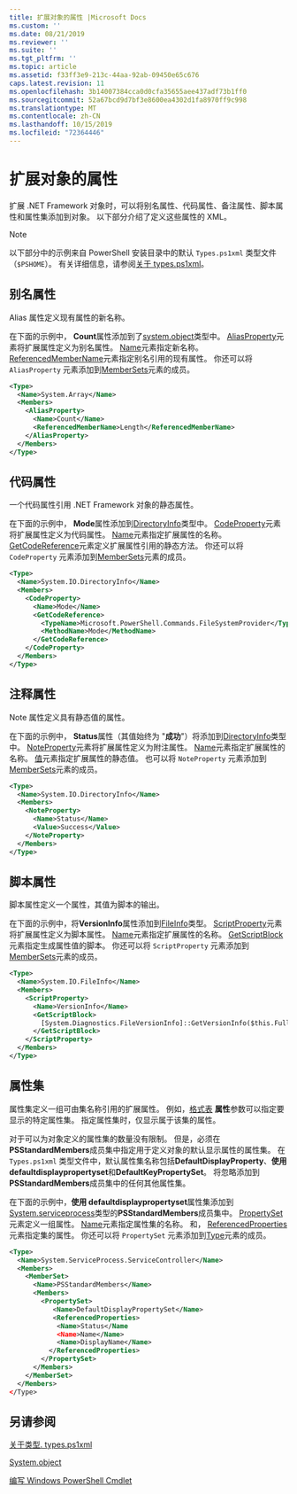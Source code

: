 ```yaml
---
title: 扩展对象的属性 |Microsoft Docs
ms.custom: ''
ms.date: 08/21/2019
ms.reviewer: ''
ms.suite: ''
ms.tgt_pltfrm: ''
ms.topic: article
ms.assetid: f33ff3e9-213c-44aa-92ab-09450e65c676
caps.latest.revision: 11
ms.openlocfilehash: 3b14007384cca0d0cfa35655aee437adf73b1ff0
ms.sourcegitcommit: 52a67bcd9d7bf3e8600ea4302d1fa8970ff9c998
ms.translationtype: MT
ms.contentlocale: zh-CN
ms.lasthandoff: 10/15/2019
ms.locfileid: "72364446"
---
```

# <a name="extending-properties-for-objects"></a>扩展对象的属性

扩展 .NET Framework 对象时，可以将别名属性、代码属性、备注属性、脚本属性和属性集添加到对象。 以下部分介绍了定义这些属性的 XML。

> [!NOTE]
> 以下部分中的示例来自 PowerShell 安装目录中的默认 `Types.ps1xml` 类型文件（`$PSHOME`）。 有关详细信息，请参阅[关于 types.ps1xml](/powershell/module/microsoft.powershell.core/about/about_types.ps1xml)。

## <a name="alias-properties"></a>别名属性

Alias 属性定义现有属性的新名称。

在下面的示例中， **Count**属性添加到了[system.object](/dotnet/api/System.Array)类型中。 [AliasProperty](/dotnet/api/system.management.automation.psaliasproperty)元素将扩展属性定义为别名属性。 [Name](/dotnet/api/system.management.automation.psmemberinfo.name)元素指定新名称。 [ReferencedMemberName](/dotnet/api/system.management.automation.psaliasproperty.referencedmembername)元素指定别名引用的现有属性。 你还可以将 `AliasProperty` 元素添加到[MemberSets](/dotnet/api/system.management.automation.psmemberset)元素的成员。

```xml
<Type>
  <Name>System.Array</Name>
  <Members>
    <AliasProperty>
      <Name>Count</Name>
      <ReferencedMemberName>Length</ReferencedMemberName>
    </AliasProperty>
  </Members>
</Type>
```

## <a name="code-properties"></a>代码属性

一个代码属性引用 .NET Framework 对象的静态属性。

在下面的示例中， **Mode**属性添加到[DirectoryInfo](/dotnet/api/System.IO.DirectoryInfo)类型中。 [CodeProperty](/dotnet/api/system.management.automation.pscodeproperty)元素将扩展属性定义为代码属性。 [Name](/dotnet/api/system.management.automation.psmemberinfo.name)元素指定扩展属性的名称。 [GetCodeReference](/dotnet/api/system.management.automation.pscodeproperty.gettercodereference)元素定义扩展属性引用的静态方法。 你还可以将 `CodeProperty` 元素添加到[MemberSets](/dotnet/api/system.management.automation.psmemberset)元素的成员。

```xml
<Type>
  <Name>System.IO.DirectoryInfo</Name>
  <Members>
    <CodeProperty>
      <Name>Mode</Name>
      <GetCodeReference>
        <TypeName>Microsoft.PowerShell.Commands.FileSystemProvider</TypeName>
        <MethodName>Mode</MethodName>
      </GetCodeReference>
    </CodeProperty>
  </Members>
</Type>
```

## <a name="note-properties"></a>注释属性

Note 属性定义具有静态值的属性。

在下面的示例中， **Status**属性（其值始终为 "**成功**"）将添加到[DirectoryInfo](/dotnet/api/System.IO.DirectoryInfo)类型中。 [NoteProperty](/dotnet/api/system.management.automation.psnoteproperty)元素将扩展属性定义为附注属性。 [Name](/dotnet/api/system.management.automation.psmemberinfo.name)元素指定扩展属性的名称。 [值](/dotnet/api/system.management.automation.psnoteproperty.value)元素指定扩展属性的静态值。 也可以将 `NoteProperty` 元素添加到[MemberSets](/dotnet/api/system.management.automation.psmemberset)元素的成员。

```xml
<Type>
  <Name>System.IO.DirectoryInfo</Name>
  <Members>
    <NoteProperty>
      <Name>Status</Name>
      <Value>Success</Value>
    </NoteProperty>
  </Members>
</Type>
```

## <a name="script-properties"></a>脚本属性

脚本属性定义一个属性，其值为脚本的输出。

在下面的示例中，将**VersionInfo**属性添加到[FileInfo](/dotnet/api/System.IO.FileInfo)类型。 [ScriptProperty](/dotnet/api/system.management.automation.psscriptproperty)元素将扩展属性定义为脚本属性。 [Name](/dotnet/api/system.management.automation.psmemberinfo.name)元素指定扩展属性的名称。 [GetScriptBlock](/dotnet/api/system.management.automation.psscriptproperty.getterscript)元素指定生成属性值的脚本。 你还可以将 `ScriptProperty` 元素添加到[MemberSets](/dotnet/api/system.management.automation.psmemberset)元素的成员。

```xml
<Type>
  <Name>System.IO.FileInfo</Name>
  <Members>
    <ScriptProperty>
      <Name>VersionInfo</Name>
      <GetScriptBlock>
        [System.Diagnostics.FileVersionInfo]::GetVersionInfo($this.FullName)
      </GetScriptBlock>
    </ScriptProperty>
  </Members>
</Type>
```

## <a name="property-sets"></a>属性集

属性集定义一组可由集名称引用的扩展属性。
例如，[格式表](/powershell/module/Microsoft.PowerShell.Utility/Format-Table)
**属性**参数可以指定要显示的特定属性集。 指定属性集时，仅显示属于该集的属性。

对于可以为对象定义的属性集的数量没有限制。 但是，必须在**PSStandardMembers**成员集中指定用于定义对象的默认显示属性的属性集。 在 `Types.ps1xml` 类型文件中，默认属性集名称包括**DefaultDisplayProperty**、**使用 defaultdisplaypropertyset**和**DefaultKeyPropertySet**。 将忽略添加到**PSStandardMembers**成员集中的任何其他属性集。

在下面的示例中，**使用 defaultdisplaypropertyset**属性集添加到[System.serviceprocess](/dotnet/api/System.ServiceProcess.ServiceController)类型的**PSStandardMembers**成员集中。 [PropertySet](/dotnet/api/system.management.automation.pspropertyset)元素定义一组属性。 [Name](/dotnet/api/system.management.automation.psmemberinfo.name)元素指定属性集的名称。 和， [ReferencedProperties](/dotnet/api/system.management.automation.pspropertyset.referencedpropertynames)元素指定集的属性。 你还可以将 `PropertySet` 元素添加到[Type](/dotnet/api/system.management.automation.pstypename)元素的成员。

```xml
<Type>
  <Name>System.ServiceProcess.ServiceController</Name>
  <Members>
    <MemberSet>
      <Name>PSStandardMembers</Name>
      <Members>
        <PropertySet>
           <Name>DefaultDisplayPropertySet</Name>
           <ReferencedProperties>
            <Name>Status</Name
            <Name>Name</Name>
            <Name>DisplayName</Name>
          </ReferencedProperties>
        </PropertySet>
      </Members>
    </MemberSet>
  </Members>
</Type>
```

## <a name="see-also"></a>另请参阅

[关于类型. types.ps1xml](/powershell/module/microsoft.powershell.core/about/about_types.ps1xml)

[System.object](/dotnet/api/System.Management.Automation)

[编写 Windows PowerShell Cmdlet](./writing-a-windows-powershell-cmdlet.md)
